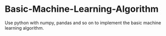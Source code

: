 # Basic-Machine-Learning-Algorithm
Use python with numpy, pandas and so on to implement the basic machine learning algorithm. 
